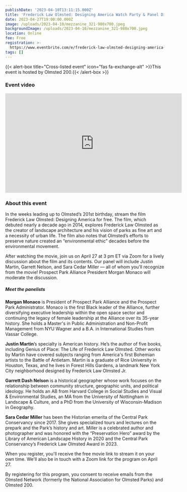 ```yaml
---
publishDate: '2023-04-10T13:11:15.000Z'
title: 'Frederick Law Olmsted: Designing America Watch Party & Panel Discussion'
date: 2023-04-27T19:00:00.000Z
image: /uploads/2023-04-10/mezzanine_321-980x700.jpeg
backgroundImage: /uploads/2023-04-10/mezzanine_321-980x700.jpeg
location: Online
fee: Free
registration: >-
  https://www.eventbrite.com/e/frederick-law-olmsted-designing-america-watch-party-panel-discussion-registration-588361694667
tags: []
---
```


{{< alert-box title="Cross-listed event" icon="fas fa-exchange-alt" >}}This event is hosted by Olmsted 200.{{< /alert-box >}}

### Event video 

<iframe width="560" height="315" src="https://www.youtube.com/embed/F4Y\_FAAPUso" title="YouTube video player" frameborder="0" allow="accelerometer; autoplay; clipboard-write; encrypted-media; gyroscope; picture-in-picture; web-share" allowfullscreen></iframe>

### About this event

In the weeks leading up to Olmsted’s 201st birthday, stream the film Frederick Law Olmsted: Designing America for free. The film, which debuted nearly a decade ago in 2014, explores Frederick Law Olmsted as the creator of landscape architecture and his vision of parks as fine art and a necessity of urban life. The film also notes that Olmsted’s efforts to preserve nature created an “environmental ethic” decades before the environmental movement.

After watching the movie, join us on April 27 at 3 pm ET via Zoom for a lively discussion about the film and its contents. Our panel will include Justin Martin, Garrett Nelson, and Sara Cedar Miller — all of whom you’ll recognize from the movie! Prospect Park Alliance President Morgan Monaco will moderate the discussion.

##### Meet the panelists

**Morgan Monaco** is President of Prospect Park Alliance and the Prospect Park Administrator. Monaco is the first Black leader of the Alliance, further diversifying executive leadership within the open space sector and continuing the legacy of female leadership at the Alliance over its 35-year history. She holds a Master's in Public Administration and Non-Profit Management from NYU Wagner and a B.A. in International Studies from Vassar College.

**Justin Martin**’s specialty is American history. He’s the author of five books, including Genius of Place: The Life of Frederick Law Olmsted. Other works by Martin have covered subjects ranging from America's first Bohemian artists to the Battle of Antietam. Martin is a graduate of Rice University in Houston, Texas, and he lives in Forest Hills Gardens, a landmark New York City neighborhood designed by Frederick Law Olmsted Jr.

**Garrett Dash Nelson** is a historical geographer whose work focuses on the relationship between community structure, geographic units, and political ideology. He holds an AB from Harvard College in Social Studies and Visual & Environmental Studies, an MA from the University of Nottingham in Landscape & Culture, and a PhD from the University of Wisconsin-Madison in Geography.

**Sara Cedar Miller** has been the Historian emerita of the Central Park Conservancy since 2017. She gives specialized tours and lectures on the prepark and the Park’s history and art. Miller is a celebrated author and photographer and was honored with the “Preservation Hero” award by the Library of American Landscape History in 2020 and the Central Park Conservancy’s Frederick Law Olmsted Award in 2023.

When you register, you'll receive the free movie link to stream it on your own time. We'll also be in touch with a Zoom link for the program on April 27.

By registering for this program, you consent to receive emails from the Olmsted Network (formerly the National Association for Olmsted Parks) and Olmsted 200.
